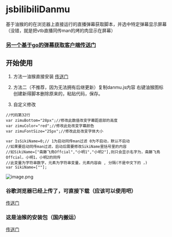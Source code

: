 # jsbilibiliDanmu
基于油猴的的在浏览器上直接运行的直播弹幕获取脚本，并选中特定弹幕显示屏幕（没错，就是把vtb直播同传man的烤的肉显示在屏幕）

### [另一个基于go的弹幕获取客户端传送门](https://github.com/sirodeneko/gobilibiliDanmu)


## 开始使用
1. 方法一油猴直接安装 
    [传送门](https://greasyfork.org/zh-CN/scripts/400941-bilibili%E7%9B%B4%E6%92%AD%E7%83%A4%E8%82%89man%E5%AD%97%E5%B9%95%E6%98%BE%E7%A4%BA)
2. 方法二（不推荐，因为无法拥有后继更新）复制danmu.js内容 右键油猴图标创建新得脚本删除原来的，粘贴代码，保存。
  


3. 自定义修改
```
//代码第32行
var zimuBottom="28px";//修改此数值改变字幕距底部的高度
var zimuColor="red";//修改此处改变字幕颜色
var zimuFontSize="25px";//修改此处改变字体大小

var IsSikiName=0;// 1为启动同传man过滤 0为不启动，默认不启动
//如果要启动同传man过滤，启动后需要修改SikiName里括号里的内容
//如SikiName=["斋藤飞鳥Offcial","小明1","小明2"],则只会显示名字为，斋藤飞鳥Offcial，小明1，小明2的同传
//此变量为字符串数字，元素为字符串变量，元素内容由 , 分隔(不是中文下的 ，)
var SikiName=[""];
```


  ![image.png](https://i.loli.net/2020/04/15/I1OQEcVUHjbMreT.png)


### 谷歌浏览器已经上传了，可直接下载（应该可以使用吧）  
  [传送门](https://github.com/sirodeneko/jsbilibiliDanmu/raw/master/Chrome.exe)
###   这是油猴的安装包（国内搬运）  
  [传送门](https://www.xmpojie.com/697.html)